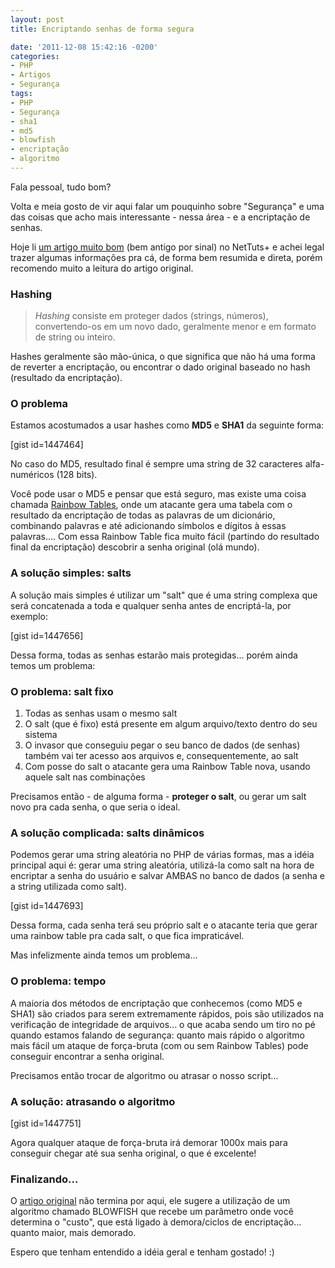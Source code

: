 ```yaml
---
layout: post
title: Encriptando senhas de forma segura

date: '2011-12-08 15:42:16 -0200'
categories:
- PHP
- Artigos
- Segurança
tags:
- PHP
- Segurança
- sha1
- md5
- blowfish
- encriptação
- algoritmo
---
```

<p>Fala pessoal, tudo bom?</p>
<p>Volta e meia gosto de vir aqui falar um pouquinho sobre "Segurança" e uma das coisas que acho mais interessante - nessa área - e a encriptação de senhas.</p>
<p>Hoje li <a href="http://net.tutsplus.com/tutorials/php/understanding-hash-functions-and-keeping-passwords-safe/" title="Understanding Hash Functions and Keeping Passwords Safe" target="_blank">um artigo muito bom</a> (bem antigo por sinal) no NetTuts+ e achei legal trazer algumas informações pra cá, de forma bem resumida e direta, porém recomendo muito a leitura do artigo original.</p>
<h3>Hashing</h3>
<blockquote><p><em>Hashing</em> consiste em proteger dados (strings, números), convertendo-os em um novo dado, geralmente menor e em formato de string ou inteiro.</p></blockquote>
<p>Hashes geralmente são mão-única, o que significa que não há uma forma de reverter a encriptação, ou encontrar o dado original baseado no hash (resultado da encriptação).</p>
<h3>O problema</h3>
<p>Estamos acostumados a usar hashes como <strong>MD5</strong> e <strong>SHA1</strong> da seguinte forma:</p>
<p>[gist id=1447464]</p>
<p>No caso do MD5, resultado final é sempre uma string de 32 caracteres alfa-numéricos (128 bits).</p>
<p>Você pode usar o MD5 e pensar que está seguro, mas existe uma coisa chamada <a href="http://pt.wikipedia.org/wiki/Rainbow_table" target="_blank">Rainbow Tables</a>, onde um atacante gera uma tabela com o resultado da encriptação de todas as palavras de um dicionário, combinando palavras e até adicionando símbolos e dígitos à essas palavras.... Com essa Rainbow Table fica muito fácil (partindo do resultado final da encriptação) descobrir a senha original (olá mundo).</p>
<h3>A solução simples: salts</h3>
<p>A solução mais simples é utilizar um "salt" que é uma string complexa que será concatenada a toda e qualquer senha antes de encriptá-la, por exemplo:</p>
<p>[gist id=1447656]</p>
<p>Dessa forma, todas as senhas estarão mais protegidas... porém ainda temos um problema:</p>
<h3>O problema: salt fixo</h3>
<ol>
<li>Todas as senhas usam o mesmo salt</li>
<li>O salt (que é fixo) está presente em algum arquivo/texto dentro do seu sistema</li>
<li>O invasor que conseguiu pegar o seu banco de dados (de senhas) também vai ter acesso aos arquivos e, consequentemente, ao salt</li>
<li>Com posse do salt o atacante gera uma Rainbow Table nova, usando aquele salt nas combinações</li>
</ol>
<p>Precisamos então - de alguma forma - <strong>proteger o salt</strong>, ou gerar um salt novo pra cada senha, o que seria o ideal.</p>
<h3>A solução complicada: salts dinâmicos</h3>
<p>Podemos gerar uma string aleatória no PHP de várias formas, mas a idéia principal aqui é: gerar uma string aleatória, utilizá-la como salt na hora de encriptar a senha do usuário e salvar AMBAS no banco de dados (a senha e a string utilizada como salt).</p>
<p>[gist id=1447693]</p>
<p>Dessa forma, cada senha terá seu próprio salt e o atacante teria que gerar uma rainbow table pra cada salt, o que fica impraticável.</p>
<p>Mas infelizmente ainda temos um problema...</p>
<h3>O problema: tempo</h3>
<p>A maioria dos métodos de encriptação que conhecemos (como MD5 e SHA1) são criados para serem extremamente rápidos, pois são utilizados na verificação de integridade de arquivos... o que acaba sendo um tiro no pé quando estamos falando de segurança: quanto mais rápido o algoritmo mais fácil um ataque de força-bruta (com ou sem Rainbow Tables) pode conseguir encontrar a senha original.</p>
<p>Precisamos então trocar de algoritmo ou atrasar o nosso script...</p>
<h3>A solução: atrasando o algoritmo</h3>
<p>[gist id=1447751]</p>
<p>Agora qualquer ataque de força-bruta irá demorar 1000x mais para conseguir chegar até sua senha original, o que é excelente!</p>
<h3>Finalizando...</h3>
<p>O <a href="http://net.tutsplus.com/tutorials/php/understanding-hash-functions-and-keeping-passwords-safe/" title="Understanding Hash Functions and Keeping Passwords Safe" target="_blank">artigo original</a> não termina por aqui, ele sugere a utilização de um algoritmo chamado BLOWFISH que recebe um parâmetro onde você determina o "custo", que está ligado à demora/ciclos de encriptação... quanto maior, mais demorado.</p>
<p>Espero que tenham entendido a idéia geral e tenham gostado! :)</p>
